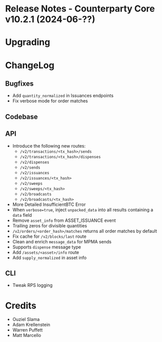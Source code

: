 # Release Notes - Counterparty Core v10.2.1 (2024-06-??)


# Upgrading


# ChangeLog


## Bugfixes

* Add `quantity_normalized` in Issuances endpoints
* Fix verbose mode for order matches

## Codebase


## API

* Introduce the following new routes:
    - `/v2/transactions/<tx_hash>/sends`
    - `/v2/transactions/<tx_hash>/dispenses`
    - `/v2/dispenses`
    - `/v2/sends`
    - `/v2/issuances`
    - `/v2/issuances/<tx_hash>`
    - `/v2/sweeps`
    - `/v2/sweeps/<tx_hash>`
    - `/v2/broadcasts`
    - `/v2/broadcasts/<tx_hash>`
* More Detailed InsufficientBTC Error
* When `verbose=true`, inject `unpacked_data` into all results containing a `data` field
* Remove `asset_info` from ASSET_ISSUANCE event
* Trailing zeros for divisible quantities
* `/v2/orders/<order_hash>/matches` returns all order matches by default
* Fix cache for `/v2/blocks/last` route
* Clean and enrich `message_data` for MPMA sends
* Supports `dispense` message type
* Add `/assets/<asset>/info` route
* Add `supply_normalized` in asset info

## CLI

* Tweak RPS logging

# Credits
* Ouziel Slama
* Adam Krellenstein
* Warren Puffett
* Matt Marcello
